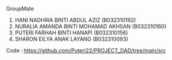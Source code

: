 GroupMate
1. HANI NADHIRA BINTI ABDUL AZIZ (B032310192)
2. NURALIA AMANDA BINTI MOHAMAD AKHSAN (B032310160)
3. PUTERI FARHAH BINTI HANAPI (B032310156)
4. SHARON EILYA ANAK LAYANG (B032310093)
   
Code : https://github.com/Puteri22/PROJECT_DAD/tree/main/src
